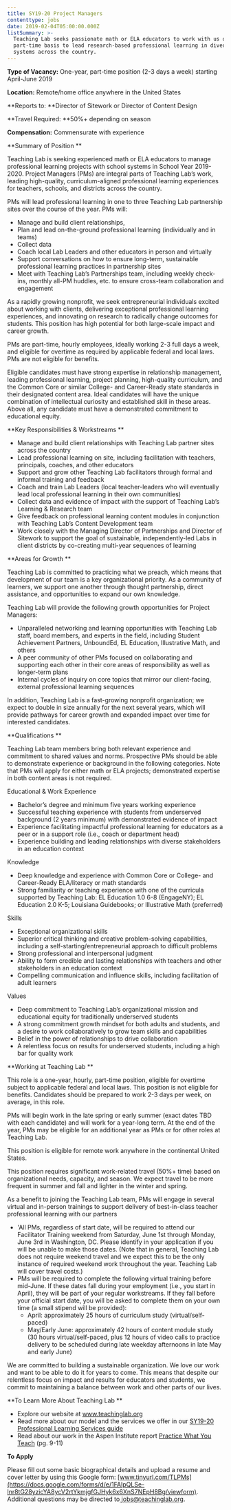 ```yaml
---
title: SY19-20 Project Managers
contenttype: jobs
date: 2019-02-04T05:00:00.000Z
listSummary: >-
  Teaching Lab seeks passionate math or ELA educators to work with us on a
  part-time basis to lead research-based professional learning in diverse school
  systems across the country.
---
```

**Type of Vacancy:** One-year, part-time position (2-3 days a week) starting April-June 2019  

**Location:** Remote/home office anywhere in the United States

**Reports to: **Director of Sitework or Director of Content Design 

**Travel Required: **50%+ depending on season

**Compensation:** Commensurate with experience 

**Summary of Position
**

Teaching Lab is seeking experienced math or ELA educators to manage professional learning projects with school systems in School Year 2019-2020. Project Managers (PMs) are integral parts of Teaching Lab’s work, leading high-quality, curriculum-aligned professional learning experiences for teachers, schools, and districts across the country. 

PMs will lead professional learning in one to three Teaching Lab partnership sites over the course of the year. PMs will:

* Manage and build client relationships, 
* Plan and lead on-the-ground professional learning (individually and in teams)
* Collect data
* Coach local Lab Leaders and other educators in person and virtually
* Support conversations on how to ensure long-term, sustainable professional learning practices in partnership sites
* Meet with Teaching Lab’s Partnerships team, including weekly check-ins, monthly all-PM huddles, etc. to ensure cross-team collaboration and engagement 

As a rapidly growing nonprofit, we seek entrepreneurial individuals excited about working with clients, delivering exceptional professional learning experiences, and innovating on research to radically change outcomes for students. This position has high potential for both large-scale impact and career growth.

PMs are part-time, hourly employees, ideally working 2-3 full days a week, and eligible for overtime as required by applicable federal and local laws. PMs are not eligible for benefits. 

Eligible candidates must have strong expertise in relationship management, leading professional learning, project planning, high-quality curriculum, and the Common Core or similar College- and Career-Ready state standards in their designated content area. Ideal candidates will have the unique combination of intellectual curiosity and established skill in these areas. Above all, any candidate must have a demonstrated commitment to educational equity.

**Key Responsibilities & Workstreams
**

* Manage and build client relationships with Teaching Lab partner sites across the country
* Lead professional learning on site, including facilitation with teachers, principals, coaches, and other educators
* Support and grow other Teaching Lab facilitators through formal and informal training and feedback
* Coach and train Lab Leaders (local teacher-leaders who will eventually lead local professional learning in their own communities)
* Collect data and evidence of impact with the support of Teaching Lab’s Learning & Research team
* Give feedback on professional learning content modules in conjunction with Teaching Lab’s Content Development team
* Work closely with the Managing Director of Partnerships and Director of Sitework to support the goal of sustainable, independently-led Labs in client districts by co-creating multi-year sequences of learning

**Areas for Growth 
**

Teaching Lab is committed to practicing what we preach, which means that development of our team is a key organizational priority. As a community of learners, we support one another through thought partnership, direct assistance, and opportunities to expand our own knowledge. 

Teaching Lab will provide the following growth opportunities for Project Managers:

* Unparalleled networking and learning opportunities with Teaching Lab staff, board members, and experts in the field, including Student Achievement Partners, UnboundEd, EL Education, Illustrative Math, and others
* A peer community of other PMs focused on collaborating and supporting each other in their core areas of responsibility as well as longer-term plans 
* Internal cycles of inquiry on core topics that mirror our client-facing, external professional learning sequences

In addition, Teaching Lab is a fast-growing nonprofit organization; we expect to double in size annually for the next several years, which will provide pathways for career growth and expanded impact over time for interested candidates.  

**Qualifications
**

Teaching Lab team members bring both relevant experience and commitment to shared values and norms. Prospective PMs should be able to demonstrate experience or background in the following categories. Note that PMs will apply for either math or ELA projects; demonstrated expertise in both content areas is not required.

Educational & Work Experience

* Bachelor’s degree and minimum five years working experience 
* Successful teaching experience with students from underserved background (2 years minimum) with demonstrated evidence of impact
* Experience facilitating impactful professional learning for educators as a peer or in a support role (i.e., coach or department head)
* Experience building and leading relationships with diverse stakeholders in an education context

Knowledge 

* Deep knowledge and experience with Common Core or College- and Career-Ready ELA/literacy or math standards
* Strong familiarity or teaching experience with one of the curricula supported by Teaching Lab: EL Education 1.0 6-8 (EngageNY); EL Education 2.0 K-5; Louisiana Guidebooks; or Illustrative Math (preferred)

Skills

* Exceptional organizational skills
* Superior critical thinking and creative problem-solving capabilities, including a self-starting/entrepreneurial approach to difficult problems
* Strong professional and interpersonal judgment 
* Ability to form credible and lasting relationships with teachers and other stakeholders in an education context 
* Compelling communication and influence skills, including facilitation of adult learners 

Values

* Deep commitment to Teaching Lab’s organizational mission and educational equity for traditionally underserved students
* A strong commitment growth mindset for both adults and students, and a desire to work collaboratively to grow team skills and capabilities 
* Belief in the power of relationships to drive collaboration
* A relentless focus on results for underserved students, including a high bar for quality work

**Working at Teaching Lab 
**

This role is a one-year, hourly, part-time position, eligible for overtime subject to applicable federal and local laws. This position is not eligible for benefits. Candidates should be prepared to work 2-3 days per week, on average, in this role. 

PMs will begin work in the late spring or early summer (exact dates TBD with each candidate) and will work for a year-long term. At the end of the year, PMs may be eligible for an additional year as PMs or for other roles at Teaching Lab. 

This position is eligible for remote work anywhere in the continental United States. 

This position requires significant work-related travel (50%+ time) based on organizational needs, capacity, and season. We expect travel to be more frequent in summer and fall and lighter in the winter and spring. 

As a benefit to joining the Teaching Lab team, PMs will engage in several virtual and in-person trainings to support delivery of best-in-class teacher professional learning with our partners

* 'All PMs, regardless of start date, will be required to attend our Facilitator Training weekend from Saturday, June 1st through Monday, June 3rd in Washington, DC. Please identify in your application if you will be unable to make those dates. (Note that in general, Teaching Lab does not require weekend travel and we expect this to be the only instance of required weekend work throughout the year. Teaching Lab will cover travel costs.)
* PMs will be required to complete the following virtual training before mid-June. If these dates fall during your employment (i.e., you start in April), they will be part of your regular workstreams. If they fall before your official start date, you will be asked to complete them on your own time (a small stipend will be provided):
  * April: approximately 25 hours of curriculum study (virtual/self-paced)
  * May/Early June: approximately 42 hours of content module study (30 hours virtual/self-paced, plus 12 hours of video calls to practice delivery to be scheduled during late weekday afternoons in late May and early June)

We are committed to building a sustainable organization. We love our work and want to be able to do it for years to come. This means that despite our relentless focus on impact and results for educators and students, we commit to maintaining a balance between work and other parts of our lives.

**To Learn More About Teaching Lab 
**

* Explore our website at [www.teachinglab.org
  ](www.teachinglab.org)
* Read more about our model and the services we offer in our [SY19-20 Professional Learning Services guide
  ](https://www.dropbox.com/s/tbolveueiy4kbbg/SY19-20%20Teaching%20Lab%20Professional%20Learning%20Services.pdf?dl=0)
* Read about our work in the Aspen Institute report [Practice What You Teach](chrome-extension://oemmndcbldboiebfnladdacbdfmadadm/https://assets.aspeninstitute.org/content/uploads/2017/04/Practice-What-You-Teach.pdf) (pg. 9-11)

**To Apply**

Please fill out some basic biographical details and upload a resume and cover letter by using this Google form: [www.tinyurl.com/TLPMs](https://docs.google.com/forms/d/e/1FAIpQLSe-lnr8tG28yzicYA8ycV2rtYkmjgfGJHyk6x6XnS7NEpH8Bg/viewform). Additional questions may be directed to[ jobs@teachinglab.org](jobs@teachinglab.org).
